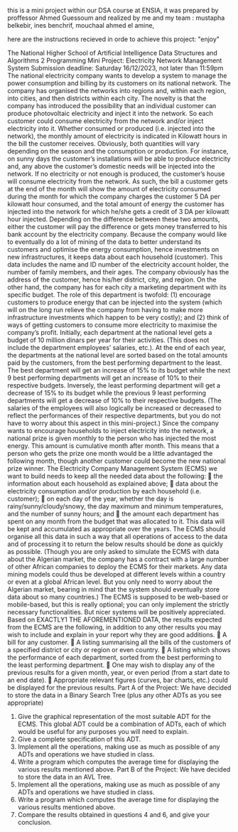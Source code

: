 this is a mini project within our DSA course at ENSIA, it was prepared by proffessor Ahmed Guessoum and realized by me and my team : mustapha belkebir, ines benchrif, mouchaal ahmed el amine,

here are the instructions recieved in orde to achieve this project: "enjoy"


The National Higher School of Artificial Intelligence
Data Structures and Algorithms 2
Programming Mini Project: Electricity Network Management System
Submission deadline: Saturday 16/12/2023, not later than 11:59pm
The national electricity company wants to develop a system to manage the power consumption and 
billing by its customers on its national network. The company has organised the networks into regions 
and, within each region, into cities, and then districts within each city. The novelty is that the company 
has introduced the possibility that an individual customer can produce photovoltaic electricity and 
inject it into the network. So each customer could consume electricity from the network and/or inject 
electricity into it. Whether consumed or produced (i.e. injected into the network), the monthly amount
of electricity is indicated in Kilowatt hours in the bill the customer receives. Obviously, both 
quantities will vary depending on the season and the consumption or production. For instance, on 
sunny days the customer’s installations will be able to produce electricity and, any above the 
customer’s domestic needs will be injected into the network. If no electricity or not enough is 
produced, the customer’s house will consume electricity from the network. As such, the bill a 
customer gets at the end of the month will show the amount of electricity consumed during the month 
for which the company charges the customer 5 DA per kilowatt hour consumed, and the total amount 
of energy the customer has injected into the network for which he/she gets a credit of 3 DA per 
kilowatt hour injected. Depending on the difference between these two amounts, either the customer 
will pay the difference or gets money transferred to his bank account by the electricity company.
Because the company would like to eventually do a lot of mining of the data to better understand its 
customers and optimise the energy consumption, hence investments on new infrastructures, it keeps 
data about each household (customer). This data includes the name and ID number of the electricity 
account holder, the number of family members, and their ages. The company obviously has the 
address of the customer, hence his/her district, city, and region.
On the other hand, the company has for each city a marketing department with its specific budget. The 
role of this department is twofold: (1) encourage customers to produce energy that can be injected into 
the system (which will on the long run relieve the company from having to make more infrastructure 
investments which happen to be very costly); and (2) think of ways of getting customers to consume 
more electricity to maximise the company’s profit. Initially, each department at the national level gets 
a budget of 10 million dinars per year for their activities. (This does not include the department 
employees’ salaries, etc.). At the end of each year, the departments at the national level are sorted 
based on the total amounts paid by the customers, from the best performing department to the least. 
The best department will get an increase of 15% to its budget while the next 9 best performing 
departments will get an increase of 10% to their respective budgets. Inversely, the least performing 
department will get a decrease of 15% to its budget while the previous 9 least performing departments 
will get a decrease of 10% to their respective budgets. (The salaries of the employees will also 
logically be increased or decreased to reflect the performances of their respective departments, but you 
do not have to worry about this aspect in this mini-project.)
Since the company wants to encourage households to inject electricity into the network, a national 
prize is given monthly to the person who has injected the most energy. This amount is cumulative 
month after month. This means that a person who gets the prize one month would be a little 
advantaged the following month, though another customer could become the new national prize 
winner.
The Electricity Company Management System (ECMS) we want to build needs to keep all the needed 
data about the following:
 the information about each household as explained above;
 data about the electricity consumption and/or production by each household (i.e. customer);
 on each day of the year, whether the day is rainy/sunny/cloudy/snowy, the day maximum and 
minimum temperatures, and the number of sunny hours; and 
 the amount each department has spent on any month from the budget that was allocated to it.
This data will be kept and accumulated as appropriate over the years.
The ECMS should organise all this data in such a way that all operations of access to the data and of 
processing it to return the below results should be done as quickly as possible. (Though you are only 
asked to simulate the ECMS with data about the Algerian market, the company has a contract with a 
large number of other African companies to deploy the ECMS for their markets. Any data mining 
models could thus be developed at different levels within a country or even at a global African level. 
But you only need to worry about the Algerian market, bearing in mind that the system should 
eventually store data about so many countries.)
The ECMS is supposed to be web-based or mobile-based, but this is really optional; you can only 
implement the strictly necessary functionalities. But nicer systems will be positively appreciated.
Based on EXACTLY1 THE AFOREMENTIONED DATA, the results expected from the ECMS are 
the following, in addition to any other results you may wish to include and explain in your report why 
they are good additions.
 A bill for any customer.
 A listing summarising all the bills of the customers of a specified district or city or region or 
even country.
 A listing which shows the performance of each department, sorted from the best performing to 
the least performing department.
 One may wish to display any of the previous results for a given month, year, or even period 
(from a start date to an end date).
 Appropriate relevant figures (curves, bar charts, etc.) could be displayed for the previous 
results.
Part A of the Project: 
We have decided to store the data in a Binary Search Tree (plus any other ADTs as you see 
appropriate)
1. Give the graphical representation of the most suitable ADT for the ECMS. This global 
ADT could be a combination of ADTs, each of which would be useful for any 
purposes you will need to explain.
2. Give a complete specification of this ADT.
3. Implement all the operations, making use as much as possible of any ADTs and 
operations we have studied in class.
4. Write a program which computes the average time for displaying the various results
mentioned above. 
Part B of the Project: 
We have decided to store the data in an AVL Tree.
5. Implement all the operations, making use as much as possible of any ADTs and 
operations we have studied in class.
6. Write a program which computes the average time for displaying the various results
mentioned above. 
7. Compare the results obtained in questions 4 and 6, and give your conclusion.
